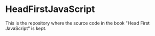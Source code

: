 # HeadFirstJavaScript
This is the repository where the source code in the book "Head First JavaScript" is kept.
